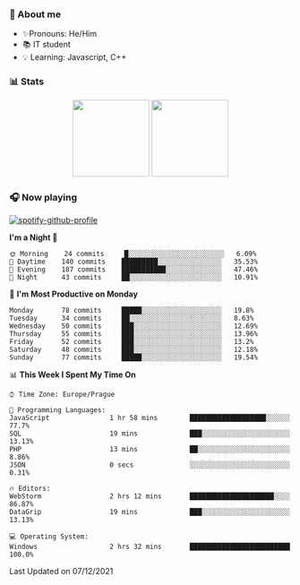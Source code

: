 ### 👋 About me

- ✨Pronouns: He/Him
- 📚 IT student
- 💡 Learning: Javascript, C++

### 📊 Stats
<p align="center">
  <img height="137px" src="https://github-readme-stats-ashy-seven.vercel.app/api?username=Nanoslav&count_private=true&theme=dark&show_icons=true" />
  <img height="137px" src="https://github-readme-stats-ashy-seven.vercel.app/api/top-langs?username=Nanoslav&count_private=true&layout=compact&theme=dark" />
</p>

### 🎧 Now playing
[![spotify-github-profile](https://spotify-github-profile.vercel.app/api/view?uid=g509347fts6blldcmm8uxhzib&cover_image=true&theme=novatorem)](https://spotify-github-profile.vercel.app/api/view?uid=g509347fts6blldcmm8uxhzib&redirect=true)

<!--START_SECTION:waka-->
**I'm a Night 🦉** 

```text
🌞 Morning    24 commits     █░░░░░░░░░░░░░░░░░░░░░░░░   6.09% 
🌆 Daytime    140 commits    █████████░░░░░░░░░░░░░░░░   35.53% 
🌃 Evening    187 commits    ███████████░░░░░░░░░░░░░░   47.46% 
🌙 Night      43 commits     ██░░░░░░░░░░░░░░░░░░░░░░░   10.91%

```
📅 **I'm Most Productive on Monday** 

```text
Monday       78 commits     █████░░░░░░░░░░░░░░░░░░░░   19.8% 
Tuesday      34 commits     ██░░░░░░░░░░░░░░░░░░░░░░░   8.63% 
Wednesday    50 commits     ███░░░░░░░░░░░░░░░░░░░░░░   12.69% 
Thursday     55 commits     ███░░░░░░░░░░░░░░░░░░░░░░   13.96% 
Friday       52 commits     ███░░░░░░░░░░░░░░░░░░░░░░   13.2% 
Saturday     48 commits     ███░░░░░░░░░░░░░░░░░░░░░░   12.18% 
Sunday       77 commits     █████░░░░░░░░░░░░░░░░░░░░   19.54%

```


📊 **This Week I Spent My Time On** 

```text
⌚︎ Time Zone: Europe/Prague

💬 Programming Languages: 
JavaScript               1 hr 58 mins        ███████████████████░░░░░░   77.7% 
SQL                      19 mins             ███░░░░░░░░░░░░░░░░░░░░░░   13.13% 
PHP                      13 mins             ██░░░░░░░░░░░░░░░░░░░░░░░   8.86% 
JSON                     0 secs              ░░░░░░░░░░░░░░░░░░░░░░░░░   0.31%

🔥 Editors: 
WebStorm                 2 hrs 12 mins       █████████████████████░░░░   86.87% 
DataGrip                 19 mins             ███░░░░░░░░░░░░░░░░░░░░░░   13.13%

💻 Operating System: 
Windows                  2 hrs 32 mins       █████████████████████████   100.0%

```


 Last Updated on 07/12/2021
<!--END_SECTION:waka-->

<!--
**Nanoslav/Nanoslav** is a ✨ _special_ ✨ repository because its `README.md` (this file) appears on your GitHub profile.

Here are some ideas to get you started:

- 🔭 I’m currently working on ...
- 🌱 I’m currently learning ...
- 👯 I’m looking to collaborate on ...
- 🤔 I’m looking for help with ...
- 💬 Ask me about ...
- 📫 How to reach me: ...
- 😄 Pronouns: ...
- ⚡ Fun fact: ...
-->
